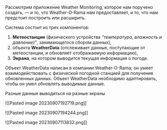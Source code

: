 Рассмотрим приложение Weather Monitoring, которое нам поручено создать, — и то, что Weather-O-Rama нам предоставляет, и то, что нам предстоит построить или расширить. 

Система состоит из трех компонентов: 
 1. **Метеостанции** (физического устройства *"температура, влажность и давление)"*, занимающегося сбором данных),
 2. объекта **WeatherData** (отслеживает данные, поступающие от метеостанции, и обновляет отображаемую информацию), 
 3. **Экрана**, на котором выводится текущая информация о погоде.


Объект WeatherData написан в компании Weather-O-Rama; 
он умеет взаимодействовать с физической погодной станцией для получения обновленных данных. 
Объект WeatherData необходимо адаптировать, чтобы он умел обновлять выводимые данные. 

Разные данные выводиться на разные экраны

![[Pasted image 20230907192719.png]]

![[Pasted image 20230907194244.png]]

![[Pasted image 20230907113832.png]]